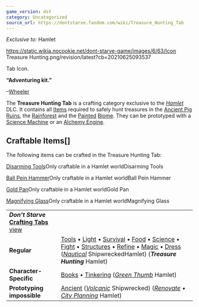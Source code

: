 ```yaml
---
game_version: dst
category: Uncategorized
source_url: https://dontstarve.fandom.com/wiki/Treasure_Hunting_Tab
---
```


*Exclusive to:* Hamlet

 https://static.wikia.nocookie.net/dont-starve-game/images/6/63/Icon Treasure Hunting.png/revision/latest?cb=20210625093537 

Tab Icon.

 

**“**Adventuring kit.**”**

–[Wheeler](/wiki/Wheeler "Wheeler")

The **Treasure Hunting Tab** is a crafting category exclusive to the *[Hamlet](/wiki/Don%27t_Starve:_Hamlet "Don't Starve: Hamlet")* DLC. It contains all [Items](/wiki/Items "Items") required to safely hunt treasures in the [Ancient Pig Ruins](/wiki/Ancient_Pig_Ruins "Ancient Pig Ruins"), the [Rainforest](/wiki/Rainforest "Rainforest") and the [Painted](/wiki/Painted "Painted") [Biome](/wiki/Biomes "Biomes"). They can be prototyped with a [Science Machine](/wiki/Science_Machine "Science Machine") or an [Alchemy Engine](/wiki/Alchemy_Engine "Alchemy Engine").

## Craftable Items[]

The following items can be crafted in the Treasure Hunting Tab:

[Disarming Tools](/wiki/Disarming_Tools "Disarming Tools")Only craftable in a Hamlet worldDisarming Tools

[Ball Pein Hammer](/wiki/Ball_Pein_Hammer "Ball Pein Hammer")Only craftable in a Hamlet worldBall Pein Hammer

[Gold Pan](/wiki/Gold_Pan "Gold Pan")Only craftable in a Hamlet worldGold Pan

[Magnifying Glass](/wiki/Magnifying_Glass "Magnifying Glass")Only craftable in a Hamlet worldMagnifying Glass

|  |  |
| --- | --- |
| ***Don't Starve* [Crafting Tabs](/wiki/Category:Game_Tabs "Category:Game Tabs")** [view](/wiki/Template:Tabs "Template:Tabs") | |
| **Regular** | [Tools](/wiki/Tools_Tab "Tools Tab") • [Light](/wiki/Light_Tab "Light Tab") • [Survival](/wiki/Survival_Tab "Survival Tab") • [Food](/wiki/Food_Tab "Food Tab") • [Science](/wiki/Science_Tab "Science Tab") • [Fight](/wiki/Fight_Tab "Fight Tab") • [Structures](/wiki/Structures_Tab "Structures Tab") • [Refine](/wiki/Refine_Tab "Refine Tab") • [Magic](/wiki/Magic_Tab "Magic Tab") • [Dress](/wiki/Dress_Tab "Dress Tab") (*[Nautical](/wiki/Nautical_Tab "Nautical Tab")* ShipwreckedHamlet) (***Treasure Hunting*** Hamlet) |
| **Character-Specific** | [Books](/wiki/Books_Tab "Books Tab") • [Tinkering](/wiki/Tinkering_Tab "Tinkering Tab") (*[Green Thumb](/wiki/Green_Thumb_Tab "Green Thumb Tab")* Hamlet) |
| **Prototyping impossible** | [Ancient](/wiki/Ancient_Tab "Ancient Tab") (*[Volcanic](/wiki/Volcanic_Tab "Volcanic Tab")* Shipwrecked) (*[Renovate](/wiki/Renovate_Tab "Renovate Tab") • [City Planning](/wiki/City_Planning_Tab "City Planning Tab")* Hamlet) |